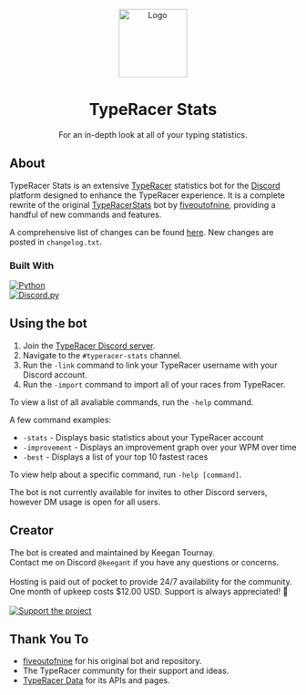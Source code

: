 <br />
<div align="center">

  <img src="https://i.imgur.com/KzKWgCI.png" alt="Logo" width="120" height="120">

  # TypeRacer Stats

  <p align="center">
    For an in-depth look at all of your typing statistics.
  </p>
</div>

## About

TypeRacer Stats is an extensive [TypeRacer](https://play.typeracer.com/) statistics bot for the [Discord](https://discord.com/) platform designed to enhance the TypeRacer experience.
It is a complete rewrite of the original [TypeRacerStats](https://top.gg/bot/742267194443956334) bot by [fiveoutofnine](https://www.fiveoutofnine.com/), providing a handful of new commands and features.

A comprehensive list of changes can be found <a href="https://keegan-t.github.io/TypeRacer-Stats-Changes/">here</a>. New changes are posted in `changelog.txt`.

### Built With
[![Python](https://img.shields.io/badge/python-3670A0?style=for-the-badge&logo=python&logoColor=ffdd54)](https://www.python.org/)<br />
[![Discord.py](https://img.shields.io/badge/discord.py-3670A0?style=for-the-badge&logo=python&logoColor=ffdd54)](https://discordpy.readthedocs.io/)

## Using the bot

1. Join the [TypeRacer Discord server](https://discord.com/invite/typeracer).
2. Navigate to the `#typeracer-stats` channel.
3. Run the `-link` command to link your TypeRacer username with your Discord account.
4. Run the `-import` command to import all of your races from TypeRacer.

To view a list of all avaliable commands, run the `-help` command.

A few command examples:
* `-stats` - Displays basic statistics about your TypeRacer account
* `-improvement` - Displays an improvement graph over your WPM over time
* `-best` - Displays a list of your top 10 fastest races

To view help about a specific command, run `-help [command]`.

The bot is not currently available for invites to other Discord servers, however DM usage is open for all users.

## Creator
The bot is created and maintained by Keegan Tournay.
<br />
Contact me on Discord `@keegant` if you have any questions or concerns.
<br /><br />
Hosting is paid out of pocket to provide 24/7 availability for the community.
<br />
One month of upkeep costs $12.00 USD. Support is always appreciated! 💜
<br /><br />
[![Support the project](https://img.shields.io/badge/support-00457C?style=for-the-badge&logo=paypal&logoColor=white)](https://www.paypal.com/donate/?business=X9JW4MC3CLNAE&no_recurring=0&currency_code=USD&item_name=TypeRacer+Stats)

## Thank You To
* [fiveoutofnine](https://www.fiveoutofnine.com/) for his original bot and repository.
* The TypeRacer community for their support and ideas.
* [TypeRacer Data](https://typeracerdata.com/) for its APIs and pages.